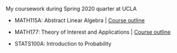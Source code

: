 My coursework during Spring 2020 quarter at UCLA


- MATH115A: Abstract Linear Algebra | [Course outline](https://www.math.ucla.edu/ugrad/courses/math/115A)

- MATH177: Theory of Interest and Applications | [Course outline](https://www.math.ucla.edu/ugrad/courses/math/177)

- STATS100A: Introduction to Probability
